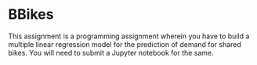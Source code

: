 # BBikes
This assignment is a programming assignment wherein you have to build a multiple linear regression model for the prediction of demand for shared bikes. You will need to submit a Jupyter notebook for the same.
